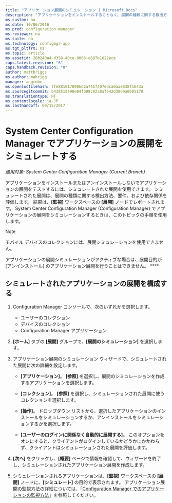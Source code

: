```yaml
---
title: "アプリケーション展開のシミュレーション | Microsoft Docs"
description: "アプリケーションをインストールすることなく、展開の種類に関する検出方法、要件、および依存関係を評価します。"
ms.custom: na
ms.date: 10/06/2016
ms.prod: configuration-manager
ms.reviewer: na
ms.suite: na
ms.technology: configmgr-app
ms.tgt_pltfrm: na
ms.topic: article
ms.assetid: 28b240a4-d358-40ce-8006-c697b1622ece
caps.latest.revision: "6"
caps.handback.revision: "0"
author: mattbriggs
ms.author: mabrigg
manager: angrobe
ms.openlocfilehash: 7fe8818170906d2a741f407edca0aae838f1643a
ms.sourcegitcommit: b438515490e04fb09c82a8af642d38e9a0605178
ms.translationtype: HT
ms.contentlocale: ja-JP
ms.lasthandoff: 09/15/2017
---
```

# <a name="simulate-application-deployments-with-system-center-configuration-manager"></a>System Center Configuration Manager でアプリケーションの展開をシミュレートする

*適用対象: System Center Configuration Manager (Current Branch)*

アプリケーションをインストールまたはアンインストールしないでアプリケーションの展開をテストするには、シミュレートされた展開を使用できます。 シミュレートされた展開は、展開の種類に関する検出方法、要件、および依存関係を評価します。 結果は、**[監視]** ワークスペースの **[展開]** ノードでレポートされます。 System Center Configuration Manager (Configuration Manager) でアプリケーションの展開をシミュレーションするときは、このトピックの手順を使用します。  

> [!NOTE]  
> モバイル デバイスのコレクションには、展開シミュレーションを使用できません。  
>   
> アプリケーションの展開シミュレーションがアクティブな場合は、展開目的が [アンインストール] のアプリケーション展開を行うことはできません。 ****  

## <a name="configure-a-simulated-application-deployment"></a>シミュレートされたアプリケーションの展開を構成する

1.  Configuration Manager コンソールで、次のいずれかを選択します。  
    -   ユーザーのコレクション  
    -   デバイスのコレクション  
    -   Configuration Manager アプリケーション  

2.  **[ホーム]** タブの **[展開]** グループで、**[展開のシミュレーション]** を選択します。  

3.  アプリケーション展開のシミュレーション ウィザードで、シミュレートされた展開に次の詳細を設定します。  

    -   **[アプリケーション]**。 **[参照]** を選択し、展開のシミュレーションを作成するアプリケーションを選択します。  

    -   **[コレクション]**。 **[参照]** を選択し、シミュレーションされた展開に使うコレクションを選択します。  

    -   **[操作]**。 ドロップダウン リストから、選択したアプリケーションのインストールをシミュレーションするか、アンインストールをシミュレーションするかを選択します。  

    -   **[ユーザーのログインに関係なく自動的に展開する]**。 このオプションをオンにすると、クライアントがログインしているかどうかにかかわらず、クライアントはシミュレーションされた展開を評価します。  

4.  **[次へ]** をクリックし、**[概要]** ページで情報を確認して、ウィザードを終了し、シミュレーションされたアプリケーション展開を作成します。  

5.  シミュレーションされるアプリケーションは、**[監視]** ワークスペースの **[展開]** ノードに、**[シミュレート]** の目的で表示されます。 アプリケーション展開の監視方法の詳細については、「[Configuration Manager でのアプリケーションの監視方法](../../apps/deploy-use/monitor-applications-from-the-console.md)」を参照してください。  
